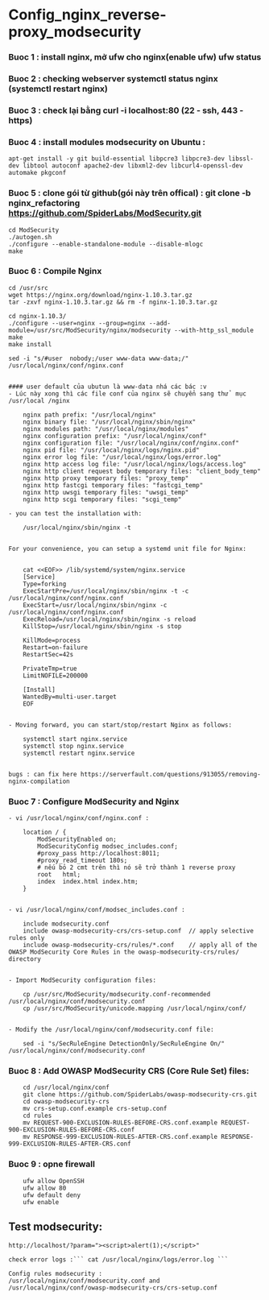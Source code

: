 # Config_nginx_reverse-proxy_modsecurity

### Buoc 1 : install nginx, mở ufw cho nginx(enable ufw) ufw status
### Buoc 2 : checking webserver systemctl status nginx (systemctl restart nginx)
### Buoc 3 : check lại bằng curl -i localhost:80 (22 - ssh, 443 - https) 
### Buoc 4 : install modules modsecurity on Ubuntu  :

    apt-get install -y git build-essential libpcre3 libpcre3-dev libssl-dev libtool autoconf apache2-dev libxml2-dev libcurl4-openssl-dev automake pkgconf
    

### Buoc 5 : clone gói từ github(gói này trên offical) : git clone -b nginx_refactoring https://github.com/SpiderLabs/ModSecurity.git

    cd ModSecurity
    ./autogen.sh
    ./configure --enable-standalone-module --disable-mlogc
    make

### Buoc 6 : Compile Nginx

    cd /usr/src
    wget https://nginx.org/download/nginx-1.10.3.tar.gz
    tar -zxvf nginx-1.10.3.tar.gz && rm -f nginx-1.10.3.tar.gz

    cd nginx-1.10.3/
    ./configure --user=nginx --group=nginx --add-module=/usr/src/ModSecurity/nginx/modsecurity --with-http_ssl_module
    make
    make install

    sed -i "s/#user  nobody;/user www-data www-data;/" /usr/local/nginx/conf/nginx.conf


    #### user default của ubutun là www-data nhá các bác :v 
    - Lúc này xong thì các file conf của nginx sẽ chuyển sang thử  mục /usr/local /nginx

        nginx path prefix: "/usr/local/nginx"
        nginx binary file: "/usr/local/nginx/sbin/nginx"
        nginx modules path: "/usr/local/nginx/modules"
        nginx configuration prefix: "/usr/local/nginx/conf"
        nginx configuration file: "/usr/local/nginx/conf/nginx.conf"
        nginx pid file: "/usr/local/nginx/logs/nginx.pid"
        nginx error log file: "/usr/local/nginx/logs/error.log"
        nginx http access log file: "/usr/local/nginx/logs/access.log"
        nginx http client request body temporary files: "client_body_temp"
        nginx http proxy temporary files: "proxy_temp"
        nginx http fastcgi temporary files: "fastcgi_temp"
        nginx http uwsgi temporary files: "uwsgi_temp"
        nginx http scgi temporary files: "scgi_temp"

    - you can test the installation with:

        /usr/local/nginx/sbin/nginx -t


    For your convenience, you can setup a systemd unit file for Nginx:


        cat <<EOF>> /lib/systemd/system/nginx.service
        [Service]
        Type=forking
        ExecStartPre=/usr/local/nginx/sbin/nginx -t -c /usr/local/nginx/conf/nginx.conf
        ExecStart=/usr/local/nginx/sbin/nginx -c /usr/local/nginx/conf/nginx.conf
        ExecReload=/usr/local/nginx/sbin/nginx -s reload
        KillStop=/usr/local/nginx/sbin/nginx -s stop

        KillMode=process
        Restart=on-failure
        RestartSec=42s

        PrivateTmp=true
        LimitNOFILE=200000

        [Install]
        WantedBy=multi-user.target
        EOF


    - Moving forward, you can start/stop/restart Nginx as follows:

        systemctl start nginx.service
        systemctl stop nginx.service
        systemctl restart nginx.service


    bugs : can fix here https://serverfault.com/questions/913055/removing-nginx-compilation

### Buoc 7 : Configure ModSecurity and Nginx

    - vi /usr/local/nginx/conf/nginx.conf :

        location / {
            ModSecurityEnabled on;
            ModSecurityConfig modsec_includes.conf;
            #proxy_pass http://localhost:8011;
            #proxy_read_timeout 180s;
            # nếu bỏ 2 cmt trên thì nó sẽ trở thành 1 reverse proxy
            root   html;
            index  index.html index.htm;
        }


    - vi /usr/local/nginx/conf/modsec_includes.conf : 

        include modsecurity.conf
        include owasp-modsecurity-crs/crs-setup.conf  // apply selective rules only
        include owasp-modsecurity-crs/rules/*.conf    // apply all of the OWASP ModSecurity Core Rules in the owasp-modsecurity-crs/rules/ directory


    - Import ModSecurity configuration files:

        cp /usr/src/ModSecurity/modsecurity.conf-recommended /usr/local/nginx/conf/modsecurity.conf
        cp /usr/src/ModSecurity/unicode.mapping /usr/local/nginx/conf/


    - Modify the /usr/local/nginx/conf/modsecurity.conf file:

        sed -i "s/SecRuleEngine DetectionOnly/SecRuleEngine On/" /usr/local/nginx/conf/modsecurity.conf


### Buoc 8 : Add OWASP ModSecurity CRS (Core Rule Set) files:


        cd /usr/local/nginx/conf
        git clone https://github.com/SpiderLabs/owasp-modsecurity-crs.git
        cd owasp-modsecurity-crs
        mv crs-setup.conf.example crs-setup.conf
        cd rules
        mv REQUEST-900-EXCLUSION-RULES-BEFORE-CRS.conf.example REQUEST-900-EXCLUSION-RULES-BEFORE-CRS.conf
        mv RESPONSE-999-EXCLUSION-RULES-AFTER-CRS.conf.example RESPONSE-999-EXCLUSION-RULES-AFTER-CRS.conf


### Buoc 9 : opne firewall

        ufw allow OpenSSH
        ufw allow 80
        ufw default deny
        ufw enable 


## Test modsecurity: 

    http://localhost/?param="><script>alert(1);</script>"

    check error logs :``` cat /usr/local/nginx/logs/error.log ``` 

    Config rules modsecurity : 
    /usr/local/nginx/conf/modsecurity.conf and /usr/local/nginx/conf/owasp-modsecurity-crs/crs-setup.conf
